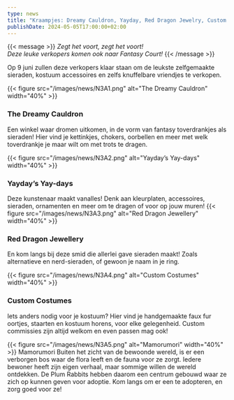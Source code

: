 ```yaml
--- 
type: news 
title: "Kraampjes: Dreamy Cauldron, Yayday, Red Dragon Jewelry, Custom Costumes, Mamorumori." 
publishDate: 2024-05-05T17:00:00+02:00 
--- 
```

{{< message >}}
_Zegt het voort, zegt het voort!_ \
_Deze leuke verkopers komen ook naar Fantasy Court!_
{{< /message >}}

Op 9 juni zullen deze verkopers klaar staan om de leukste zelfgemaakte sieraden, kostuum accessoires en zelfs knuffelbare vriendjes te verkopen.

{{< figure src="/images/news/N3A1.png" alt="The Dreamy Cauldron" width="40%" >}}

### The Dreamy Cauldron ###
Een winkel waar dromen uitkomen, in de vorm van fantasy toverdrankjes als sieraden! Hier vind je kettinkjes, chokers, oorbellen en meer met welk toverdrankje je maar wilt om met trots te dragen.

{{< figure src="/images/news/N3A2.png" alt="Yayday’s Yay-days" width="40%" >}}
### Yayday’s Yay-days ###
Deze kunstenaar maakt vanalles! Denk aan kleurplaten, accessoires, sieraden, ornamenten en meer om te dragen of voor op jouw muren!
{{< figure src="/images/news/N3A3.png" alt="Red Dragon Jewellery" width="40%" >}}

### Red Dragon Jewellery ###
En kom langs bij deze smid die allerlei gave sieraden maakt! Zoals alternatieve en nerd-sieraden, of gewoon je naam in je ring.

{{< figure src="/images/news/N3A4.png" alt="Custom Costumes" width="40%" >}}
### Custom Costumes ###
Iets anders nodig voor je kostuum? Hier vind je handgemaakte faux fur oortjes, staarten en kostuum horens, voor elke gelegenheid. Custom commissies zijn altijd welkom en even passen mag ook!

{{< figure src="/images/news/N3A5.png" alt="Mamorumori" width="40%" >}}
Mamorumori
Buiten het zicht van de bewoonde wereld, is er een verborgen bos waar de flora leeft en de fauna voor ze zorgt. Iedere bewoner heeft zijn eigen verhaal, maar sommige willen de wereld ontdekken. De Plum Rabbits hebben daarom een centrum gebouwd waar ze zich op kunnen geven voor adoptie. Kom langs om er een te adopteren, en zorg goed voor ze!

